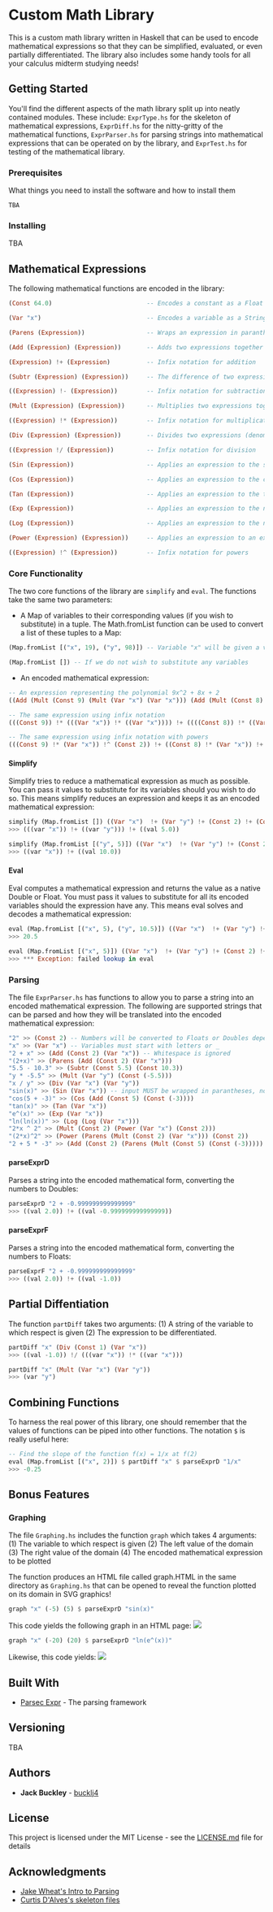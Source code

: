 # Custom Math Library

This is a custom math library written in Haskell that can be used to encode mathematical expressions so that they can be simplified, evaluated, or even partially differentiated. The library also includes some handy tools for all your calculus midterm studying needs! 

## Getting Started
You'll find the different aspects of the math library split up into neatly contained modules. These include: ```ExprType.hs``` for the skeleton of mathematical expressions, ```ExprDiff.hs``` for the nitty-gritty of the mathematical functions, ```ExprParser.hs``` for parsing strings into mathematical expressions that can be operated on by the library, and ```ExprTest.hs``` for testing of the mathematical library.

### Prerequisites

What things you need to install the software and how to install them

```
TBA
```

### Installing

TBA

## Mathematical Expressions

The following mathematical functions are encoded in the library:
```haskell
(Const 64.0)                          -- Encodes a constant as a Float or Double

(Var "x")                             -- Encodes a variable as a String

(Parens (Expression))                 -- Wraps an expression in parantheses

(Add (Expression) (Expression))       -- Adds two expressions together

(Expression) !+ (Expression)          -- Infix notation for addition

(Subtr (Expression) (Expression))     -- The difference of two expressions

((Expression) !- (Expression))        -- Infix notation for subtraction

(Mult (Expression) (Expression))      -- Multiplies two expressions together

((Expression) !* (Expression))        -- Infix notation for multiplication

(Div (Expression) (Expression))       -- Divides two expressions (denominator cannot equal zero)

((Expression !/ (Expression))         -- Infix notation for division

(Sin (Expression))                    -- Applies an expression to the sine function

(Cos (Expression))                    -- Applies an expression to the cosine function

(Tan (Expression))                    -- Applies an expression to the tangent function

(Exp (Expression))                    -- Applies an expression to the natural exponential function

(Log (Expression))                    -- Applies an expression to the natural logarithm function

(Power (Expression) (Expression))     -- Applies an expression to an exponent of another expression

((Expression) !^ (Expression))        -- Infix notation for powers
```
### Core Functionality
The two core functions of the library are `simplify` and `eval`. The functions take the same two parameters:
  * A Map of variables to their corresponding values (if you wish to substitute) in a tuple. The Math.fromList function can be used to   convert a list of these tuples to a Map:
  ```haskell
  (Map.fromList [("x", 19), ("y", 98)]) -- Variable "x" will be given a value of 19 and "y" a value of 98
  
  (Map.fromList []) -- If we do not wish to substitute any variables
  ```
  * An encoded mathematical expression:
  ```haskell
  -- An expression representing the polynomial 9x^2 + 8x + 2
  ((Add (Mult (Const 9) (Mult (Var "x") (Var "x"))) (Add (Mult (Const 8) (Var "x")) (Const 2))))
  
  -- The same expression using infix notation
  (((Const 9)) !* (((Var "x")) !* ((Var "x")))) !+ ((((Const 8)) !* ((Var "x"))) !+ ((Const 2)))
  
  -- The same expression using infix notation with powers
  (((Const 9) !* (Var "x")) !^ (Const 2)) !+ ((Const 8) !* (Var "x")) !+ (Const 2)
  ```
  
  #### Simplify
  Simplify tries to reduce a mathematical expression as much as possible. You can pass it values to substitute for its variables should you wish to do so. This means simplify reduces an expression and keeps it as an encoded mathematical expression:
```haskell
simplify (Map.fromList []) ((Var "x")  !+ (Var "y") !+ (Const 2) !+ (Const 3))
>>> (((var "x")) !+ ((var "y"))) !+ ((val 5.0))

simplify (Map.fromList [("y", 5)]) ((Var "x")  !+ (Var "y") !+ (Const 2) !+ (Const 3))
>>> ((var "x")) !+ ((val 10.0))
```

 #### Eval
  Eval computes a mathematical expression and returns the value as a native Double or Float. You must pass it values to substitute for all its encoded variables should the expression have any. This means eval solves and decodes a mathematical expression:
```haskell
eval (Map.fromList [("x", 5), ("y", 10.5)]) ((Var "x")  !+ (Var "y") !+ (Const 2) !+ (Const 3))
>>> 20.5

eval (Map.fromList [("x", 5)]) ((Var "x")  !+ (Var "y") !+ (Const 2) !+ (Const 3))
>>> *** Exception: failed lookup in eval
```

### Parsing
  The file `ExprParser.hs` has functions to allow you to parse a string into an encoded mathematical expression.
  The following are supported strings that can be parsed and how they will be translated into the encoded mathematical expression:
  ```haskell
  "2" >> (Const 2) -- Numbers will be converted to Floats or Doubles depending on the parser used
  "x" >> (Var "x") -- Variables must start with letters or _
  "2 + x" >> (Add (Const 2) (Var "x")) -- Whitespace is ignored
  "(2+x)" >> (Parens (Add (Const 2) (Var "x")))
  "5.5 - 10.3" >> (Subtr (Const 5.5) (Const 10.3))
  "y * -5.5" >> (Mult (Var "y") (Const (-5.5)))
  "x / y" >> (Div (Var "x") (Var "y"))
  "sin(x)" >> (Sin (Var "x")) -- input MUST be wrapped in parantheses, no whitespace between paranthesis and function
  "cos(5 + -3)" >> (Cos (Add (Const 5) (Const (-3))))
  "tan(x)" >> (Tan (Var "x"))
  "e^(x)" >> (Exp (Var "x"))
  "ln(ln(x))" >> (Log (Log (Var "x")))
  "2*x ^ 2" >> (Mult (Const 2) (Power (Var "x") (Const 2)))
  "(2*x)^2" >> (Power (Parens (Mult (Const 2) (Var "x"))) (Const 2))
  "2 + 5 * -3" >> (Add (Const 2) (Parens (Mult (Const 5) (Const (-3))))) -- BEDMAS is observed
  ```
#### parseExprD
Parses a string into the encoded mathematical form, converting the numbers to Doubles:
```haskell
parseExprD "2 + -0.999999999999999"
>>> ((val 2.0)) !+ ((val -0.999999999999999))
```
#### parseExprF
Parses a string into the encoded mathematical form, converting the numbers to Floats:
```haskell
parseExprF "2 + -0.999999999999999"
>>> ((val 2.0)) !+ ((val -1.0))
```

## Partial Diffentiation
The function `partDiff` takes two arguments: 
(1) A string of the variable to which respect is given
(2) The expression to be differentiated.
```haskell
partDiff "x" (Div (Const 1) (Var "x"))
>>> ((val -1.0)) !/ (((var "x")) !* ((var "x")))

partDiff "x" (Mult (Var "x") (Var "y"))
>>> (var "y")
```

## Combining Functions
To harness the real power of this library, one should remember that the values of functions can be piped into other functions. The notation `$` is really useful here:
```haskell
-- Find the slope of the function f(x) = 1/x at f(2)
eval (Map.fromList [("x", 2)]) $ partDiff "x" $ parseExprD "1/x"
>>> -0.25
```
## Bonus Features
### Graphing
The file `Graphing.hs` includes the function `graph` which takes 4 arguments:
(1) The variable to which respect is given 
(2) The left value of the domain 
(3) The right value of the domain 
(4) The encoded mathematical expression to be plotted

The function produces an HTML file called graph.HTML in the same directory as `Graphing.hs` that can be opened to reveal the function plotted on its domain in SVG graphics!

```haskell 
graph "x" (-5) (5) $ parseExprD "sin(x)"
```
This code yields the following graph in an HTML page:
<img src="./graph.svg"/>

```haskell
graph "x" (-20) (20) $ parseExprD "ln(e^(x))"
```
Likewise, this code yields:
<img src="./graph2.svg"/>

## Built With

* [Parsec Expr](https://hackage.haskell.org/package/parsec-3.1.13.0/docs/Text-Parsec-Expr.html) - The parsing framework

## Versioning

TBA

## Authors

* **Jack Buckley** - [bucklj4](https://github.com/bucklj4)

## License

This project is licensed under the MIT License - see the [LICENSE.md](LICENSE.md) file for details

## Acknowledgments

* [Jake Wheat's Intro to Parsing](https://jakewheat.github.io/intro_to_parsing/)
* [Curtis D'Alves's skeleton files](http://www.cas.mcmaster.ca/~dalvescb/#outline-container-orga8f4fcc)
